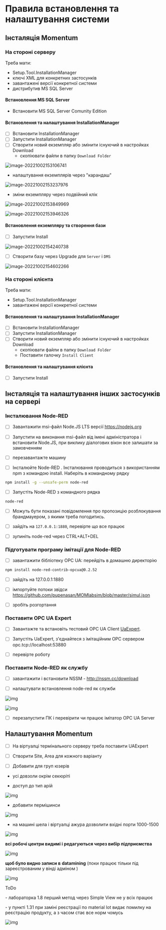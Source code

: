 # Правила встановлення та налаштування системи

## Інсталяція Momentum 

### На стороні серверу

Треба мати:

- Setup.Tool.InstallationManager
- ключі XML для конкретних застосунків
- завантажені версії конкретної системи
- дистрибутив MS SQL Server

#### Встановлення MS SQL Server

- Встановити MS SQL Server Comunity Edition

#### Встановлення та налаштування InstallationManager

- [ ] Встановити InstallationManager
- [ ] Запустити InstallationManager
- [ ] Створити новий екземпляр або змінити існуючий в настройках Download
  -  скопіювати файли в папку `Download Folder`

![image-20221002153106741](0media/image-20221002153106741.png)

- налаштування екземплярів через "карандаш" 

![image-20221002153237976](0media/image-20221002153237976.png)

- зміни екземпляру через подвійний клік

![image-20221002153849969](0media/image-20221002153849969.png)

![image-20221002153946326](0media/image-20221002153946326.png)

#### Встановлення екземпляру та створення бази

- [ ] Запустити Install

![image-20221002154240738](0media/image-20221002154240738.png)

- [ ] Створити базу через Upgrade для `Server` і `DMS`

![image-20221002154602266](0media/image-20221002154602266.png)

### На стороні клієнта

Треба мати:

- Setup.Tool.InstallationManager
- завантажені версії конкретної системи

#### Встановлення та налаштування InstallationManager

- [ ] Встановити InstallationManager
- [ ] Запустити InstallationManager
- [ ] Створити новий екземпляр або змінити існуючий в настройках Download
  -  скопіювати файли в папку `Download Folder`
  - Поставити галочку `Install Client`

#### Встановлення та налаштування клієнта

- [ ] Запустити Install

## Інсталяція та налаштування інших застосунків на сервері

### Інсталювання Node-RED

- [ ] Завантажити msi-файл Node.JS LTS версії https://nodejs.org

- [ ] Запустити на виконання msi-файл від імені адміністратора і встановити Node.JS, при виклику діалогових вікон все залишати за замовченням

- [ ] перезавантажте машину

- [ ] Інсталюйте Node-RED . Інсталювання проводиться з використанням npm з командою install. Наберіть в командному рядку

```bash
npm install -g --unsafe-perm node-red
```

- [ ] Запустіть Node-RED з командного рядка

```bash
node-red
```

- [ ] Можуть бути показані повідомлення про пропозицію розблокування брандмауером, з якими треба погодитись.

- [ ] зайдіть на `127.0.0.1:1880`, перевірте що все працює 

- [ ] зупиніть node-red через CTRL+ALT+DEL

### Підготувати програму імітації для Node-RED

- [ ] завантажити бібліотеку OPC UA: перейдіть в домашню директорію

```bash
npm install node-red-contrib-opcua@0.2.52
```

- [ ] зайдіть на 127.0.0.1:1880

- [ ] імпортуйте потоки звідси https://github.com/pupenasan/MOMlabsim/blob/master/simul.json 

- [ ] зробіть розгортання

### Поставити OPC UA Expert

- [ ] Завантажте та встановіть тестовий OPC UA Client [UaExpert](https://www.unified-automation.com/downloads/opc-ua-clients.html).

- [ ] Запустіть UaExpert, з'єднайтеся з імітаційним ОРС сервером opc.tcp://localhost:53880

- [ ] перевірте роботу 

### Поставити Node-RED як службу

- [ ] завантажити і встановити NSSM - http://nssm.cc/download 

- [ ] налаштувати встановлення node-red як служби

![img](0media/clip_image002.png)

 

![img](file:///C:/Users/OLEKSA~1/AppData/Local/Temp/msohtmlclip1/01/clip_image004.png)

- [ ] перезапустити ПК і перевірити чи працює імітатор OPC UA Server 



## Налаштування Momentum 

- [ ] На віртуалці термінального серверу треба поставити UAExpert
- [ ] Створити Site, Area для кожного варіанту  

- [ ] Добавити для груп юзерів

- усі довзоли окрім секюріті

- доступ до тип арій


![img](media/1.png)

- добавити пермішинси

![img](media/2.png)

- на машині шела і віртуалці ажура дозволити вхідні порти 1000-1500

![img](media/3.png)

 

**всі робочі центри видимі і редагуються через вибір підприємства** 

![img](media/4.png)

 

**щоб було видно записи в** **datamining**  (поки працює тільки під зареєстрованим у вінді адміном )

![img](media/5.png)



 

ToDo

\-     лабораторка 1.8 перший метод через Simple View не у всіх працює

\-     у пункті 1.31 при заміні реєстрації по material lot видає помилку на реєстрацію продукту, а з часом стає все норм чомусь

![img](media/6.png)

 